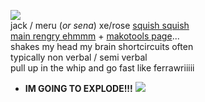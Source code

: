 ![](https://autism.crd.co/assets/images/gallery01/23c4664a_original.gif?v=aaa3f391)  
jack / meru (*or sena*) xe/rose [squish squish](https://github.com/ichikuu)  
[main rengry ehmmm](https://rentry.org/scenario_liar) + [makotools page](https://enstars.link/@matenrou)...  
shakes my head my brain shortcircuits often  
typically non verbal / semi verbal  
pull up in the whip and go fast like ferrawriiiii  
+ **IM GOING TO EXPLODE!!!** ![](https://cdn.discordapp.com/attachments/729124835296280689/1087785064059916319/image.png)  
